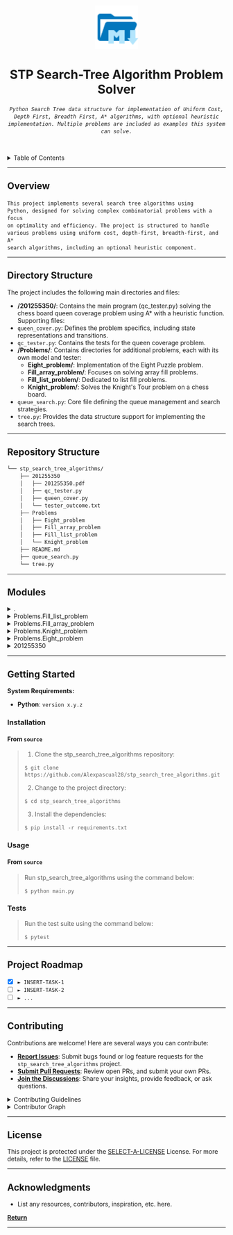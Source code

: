 <p align="center">
  <img src="https://raw.githubusercontent.com/PKief/vscode-material-icon-theme/ec559a9f6bfd399b82bb44393651661b08aaf7ba/icons/folder-markdown-open.svg" width="100" alt="project-logo">
</p>
<p align="center">
    <h1 align="center">STP Search-Tree Algorithm Problem Solver</h1>
</p>
<p align="center">
    <em><code>Python Search Tree data structure for implementation of Uniform Cost, Depth First, Breadth First, A* algorithms, with optional heuristic implementation. Multiple problems are included as examples this system can solve.</code></em>
</p>

<br><!-- TABLE OF CONTENTS -->
<details>
  <summary>Table of Contents</summary><br>

- [ Overview](#-overview)
- [ Features](#-features)
- [ Repository Structure](#-repository-structure)
- [ Modules](#-modules)
- [ Getting Started](#-getting-started)
  - [ Installation](#-installation)
  - [ Usage](#-usage)
  - [ Tests](#-tests)
- [ Project Roadmap](#-project-roadmap)
- [ Contributing](#-contributing)
- [ License](#-license)
- [ Acknowledgments](#-acknowledgments)
</details>
<hr>

##  Overview

<code>This project implements several search tree algorithms using Python, designed for solving complex combinatorial problems with a focus on optimality and efficiency. The project is structured to handle various problems using uniform cost, depth-first, breadth-first, and A* search algorithms, including an optional heuristic component.</code>

---

##  Directory Structure

The project includes the following main directories and files:

* **/201255350/**: Contains the main program (qc_tester.py) solving the chess board queen coverage problem using A* with a heuristic function. Supporting files:
* `queen_cover.py`: Defines the problem specifics, including state representations and transitions.
* `qc_tester.py`: Contains the tests for the queen coverage problem.
* **/Problems/**: Contains directories for additional problems, each with its own model and tester:
  * **Eight_problem/**: Implementation of the Eight Puzzle problem.
  * **Fill_array_problem/**: Focuses on solving array fill problems.
  * **Fill_list_problem/**: Dedicated to list fill problems.
  * **Knight_problem/**: Solves the Knight's Tour problem on a chess board.
* `queue_search.py`: Core file defining the queue management and search strategies.
* `tree.py`: Provides the data structure support for implementing the search trees.

---

##  Repository Structure

```sh
└── stp_search_tree_algorithms/
    ├── 201255350
    │   ├── 201255350.pdf
    │   ├── qc_tester.py
    │   ├── queen_cover.py
    │   └── tester_outcome.txt
    ├── Problems
    │   ├── Eight_problem
    │   ├── Fill_array_problem
    │   ├── Fill_list_problem
    │   └── Knight_problem
    ├── README.md
    ├── queue_search.py
    └── tree.py
```

---

##  Modules

<details closed><summary>.</summary>

| File                                                                                                           | Summary                         |
| ---                                                                                                            | ---                             |
| [tree.py](https://github.com/Alexpascual28/stp_search_tree_algorithms.git/blob/master/tree.py)                 | <code>► INSERT-TEXT-HERE</code> |
| [queue_search.py](https://github.com/Alexpascual28/stp_search_tree_algorithms.git/blob/master/queue_search.py) | <code>► INSERT-TEXT-HERE</code> |

</details>

<details closed><summary>Problems.Fill_list_problem</summary>

| File                                                                                                                                    | Summary                         |
| ---                                                                                                                                     | ---                             |
| [FillTester.py](https://github.com/Alexpascual28/stp_search_tree_algorithms.git/blob/master/Problems/Fill_list_problem/FillTester.py)   | <code>► INSERT-TEXT-HERE</code> |
| [FillProblem.py](https://github.com/Alexpascual28/stp_search_tree_algorithms.git/blob/master/Problems/Fill_list_problem/FillProblem.py) | <code>► INSERT-TEXT-HERE</code> |

</details>

<details closed><summary>Problems.Fill_array_problem</summary>

| File                                                                                                                                         | Summary                         |
| ---                                                                                                                                          | ---                             |
| [FillArrayTest.py](https://github.com/Alexpascual28/stp_search_tree_algorithms.git/blob/master/Problems/Fill_array_problem/FillArrayTest.py) | <code>► INSERT-TEXT-HERE</code> |
| [FillArray.py](https://github.com/Alexpascual28/stp_search_tree_algorithms.git/blob/master/Problems/Fill_array_problem/FillArray.py)         | <code>► INSERT-TEXT-HERE</code> |

</details>

<details closed><summary>Problems.Knight_problem</summary>

| File                                                                                                                                                   | Summary                         |
| ---                                                                                                                                                    | ---                             |
| [knights_tour.py](https://github.com/Alexpascual28/stp_search_tree_algorithms.git/blob/master/Problems/Knight_problem/knights_tour.py)                 | <code>► INSERT-TEXT-HERE</code> |
| [knight_search_tester.py](https://github.com/Alexpascual28/stp_search_tree_algorithms.git/blob/master/Problems/Knight_problem/knight_search_tester.py) | <code>► INSERT-TEXT-HERE</code> |

</details>

<details closed><summary>Problems.Eight_problem</summary>

| File                                                                                                                                  | Summary                         |
| ---                                                                                                                                   | ---                             |
| [eight_puzzle.py](https://github.com/Alexpascual28/stp_search_tree_algorithms.git/blob/master/Problems/Eight_problem/eight_puzzle.py) | <code>► INSERT-TEXT-HERE</code> |
| [eight_tester.py](https://github.com/Alexpascual28/stp_search_tree_algorithms.git/blob/master/Problems/Eight_problem/eight_tester.py) | <code>► INSERT-TEXT-HERE</code> |

</details>

<details closed><summary>201255350</summary>

| File                                                                                                                           | Summary                         |
| ---                                                                                                                            | ---                             |
| [tester_outcome.txt](https://github.com/Alexpascual28/stp_search_tree_algorithms.git/blob/master/201255350/tester_outcome.txt) | <code>► INSERT-TEXT-HERE</code> |
| [queen_cover.py](https://github.com/Alexpascual28/stp_search_tree_algorithms.git/blob/master/201255350/queen_cover.py)         | <code>► INSERT-TEXT-HERE</code> |
| [qc_tester.py](https://github.com/Alexpascual28/stp_search_tree_algorithms.git/blob/master/201255350/qc_tester.py)             | <code>► INSERT-TEXT-HERE</code> |

</details>

---

##  Getting Started

**System Requirements:**

* **Python**: `version x.y.z`

###  Installation

<h4>From <code>source</code></h4>

> 1. Clone the stp_search_tree_algorithms repository:
>
> ```console
> $ git clone https://github.com/Alexpascual28/stp_search_tree_algorithms.git
> ```
>
> 2. Change to the project directory:
> ```console
> $ cd stp_search_tree_algorithms
> ```
>
> 3. Install the dependencies:
> ```console
> $ pip install -r requirements.txt
> ```

###  Usage

<h4>From <code>source</code></h4>

> Run stp_search_tree_algorithms using the command below:
> ```console
> $ python main.py
> ```

###  Tests

> Run the test suite using the command below:
> ```console
> $ pytest
> ```

---

##  Project Roadmap

- [X] `► INSERT-TASK-1`
- [ ] `► INSERT-TASK-2`
- [ ] `► ...`

---

##  Contributing

Contributions are welcome! Here are several ways you can contribute:

- **[Report Issues](https://github.com/Alexpascual28/stp_search_tree_algorithms.git/issues)**: Submit bugs found or log feature requests for the `stp_search_tree_algorithms` project.
- **[Submit Pull Requests](https://github.com/Alexpascual28/stp_search_tree_algorithms.git/blob/main/CONTRIBUTING.md)**: Review open PRs, and submit your own PRs.
- **[Join the Discussions](https://github.com/Alexpascual28/stp_search_tree_algorithms.git/discussions)**: Share your insights, provide feedback, or ask questions.

<details closed>
<summary>Contributing Guidelines</summary>

1. **Fork the Repository**: Start by forking the project repository to your github account.
2. **Clone Locally**: Clone the forked repository to your local machine using a git client.
   ```sh
   git clone https://github.com/Alexpascual28/stp_search_tree_algorithms.git
   ```
3. **Create a New Branch**: Always work on a new branch, giving it a descriptive name.
   ```sh
   git checkout -b new-feature-x
   ```
4. **Make Your Changes**: Develop and test your changes locally.
5. **Commit Your Changes**: Commit with a clear message describing your updates.
   ```sh
   git commit -m 'Implemented new feature x.'
   ```
6. **Push to github**: Push the changes to your forked repository.
   ```sh
   git push origin new-feature-x
   ```
7. **Submit a Pull Request**: Create a PR against the original project repository. Clearly describe the changes and their motivations.
8. **Review**: Once your PR is reviewed and approved, it will be merged into the main branch. Congratulations on your contribution!
</details>

<details closed>
<summary>Contributor Graph</summary>
<br>
<p align="center">
   <a href="https://github.com{/Alexpascual28/stp_search_tree_algorithms.git/}graphs/contributors">
      <img src="https://contrib.rocks/image?repo=Alexpascual28/stp_search_tree_algorithms.git">
   </a>
</p>
</details>

---

##  License

This project is protected under the [SELECT-A-LICENSE](https://choosealicense.com/licenses) License. For more details, refer to the [LICENSE](https://choosealicense.com/licenses/) file.

---

##  Acknowledgments

- List any resources, contributors, inspiration, etc. here.

[**Return**](#-overview)

---
